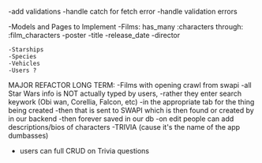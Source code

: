 -add validations
-handle catch for fetch error
-handle validation errors

-Models and Pages to Implement
    -Films: has_many :characters through: :film_characters
      -poster
      -title
      -release_date
      -director
     
    -Starships
    -Species
    -Vehicles
    -Users ? 

MAJOR REFACTOR LONG TERM:
-Films with opening crawl from swapi
-all Star Wars info is NOT actually typed by users,
    -rather they enter search keywork (Obi wan, Corellia, Falcon, etc)
    -in the appropriate tab for the thing being created
    -then that is sent to SWAPI which is then found or created by in our backend
    -then forever saved in our db
-on edit people can add descriptions/bios of characters
-TRIVIA (cause it's the name of the app dumbasses)
  - users can full CRUD on Trivia questions